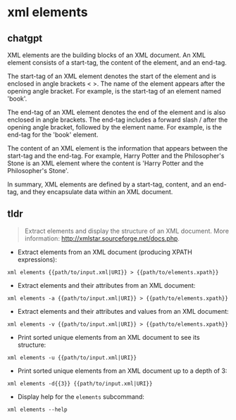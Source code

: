 # xml elements 
## chatgpt 
XML elements are the building blocks of an XML document. An XML element consists of a start-tag, the content of the element, and an end-tag. 

The start-tag of an XML element denotes the start of the element and is enclosed in angle brackets < >. The name of the element appears after the opening angle bracket. For example, <book> is the start-tag of an element named 'book'.

The end-tag of an XML element denotes the end of the element and is also enclosed in angle brackets. The end-tag includes a forward slash / after the opening angle bracket, followed by the element name. For example, </book> is the end-tag for the 'book' element.

The content of an XML element is the information that appears between the start-tag and the end-tag. For example, <book>Harry Potter and the Philosopher's Stone</book> is an XML element where the content is 'Harry Potter and the Philosopher's Stone'.

In summary, XML elements are defined by a start-tag, content, and an end-tag, and they encapsulate data within an XML document. 

## tldr 
 
> Extract elements and display the structure of an XML document.
> More information: <http://xmlstar.sourceforge.net/docs.php>.

- Extract elements from an XML document (producing XPATH expressions):

`xml elements {{path/to/input.xml|URI}} > {{path/to/elements.xpath}}`

- Extract elements and their attributes from an XML document:

`xml elements -a {{path/to/input.xml|URI}} > {{path/to/elements.xpath}}`

- Extract elements and their attributes and values from an XML document:

`xml elements -v {{path/to/input.xml|URI}} > {{path/to/elements.xpath}}`

- Print sorted unique elements from an XML document to see its structure:

`xml elements -u {{path/to/input.xml|URI}}`

- Print sorted unique elements from an XML document up to a depth of 3:

`xml elements -d{{3}} {{path/to/input.xml|URI}}`

- Display help for the `elements` subcommand:

`xml elements --help`
